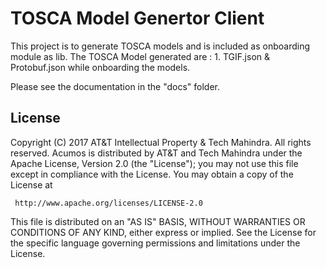 # TOSCA Model Genertor Client
This project is to generate TOSCA models and is included as onboarding module as lib.  The TOSCA Model generated are : 1. TGIF.json & Protobuf.json while onboarding the models. 

Please see the documentation in the "docs" folder.

## License

Copyright (C) 2017 AT&T Intellectual Property & Tech Mahindra. All rights reserved.
Acumos is distributed by AT&T and Tech Mahindra under the Apache License, Version 2.0 (the "License");
you may not use this file except in compliance with the License. You may obtain a copy of the License at

     http://www.apache.org/licenses/LICENSE-2.0

This file is distributed on an "AS IS" BASIS, WITHOUT WARRANTIES OR CONDITIONS OF ANY KIND, either 
express or implied.  See the License for the specific language governing permissions and limitations 
under the License.

